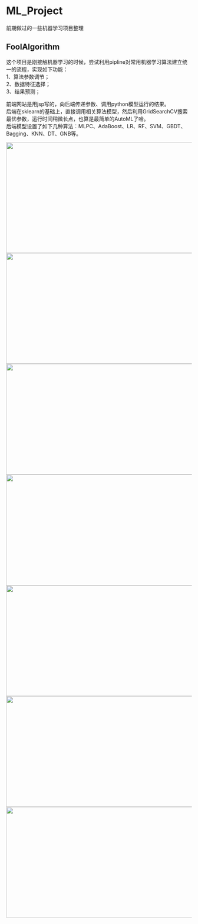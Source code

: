 # ML_Project
前期做过的一些机器学习项目整理

## FoolAlgorithm

这个项目是刚接触机器学习的时候，尝试利用pipline对常用机器学习算法建立统一的流程，实现如下功能：<br>
1、算法参数调节；<br>
2、数据特征选择；<br>
3、结果预测；<br>

前端网站是用jsp写的，向后端传递参数、调用python模型运行的结果。<br>
后端在sklearn的基础上，直接调用相关算法模型，然后利用GridSearchCV搜索最优参数，运行时间稍微长点，也算是最简单的AutoML了哈。<br>
后端模型设置了如下几种算法：MLPC、AdaBoost、LR、RF、SVM、GBDT、Bagging、KNN、DT、GNB等。<br>

<img src="https://github.com/xchadesi/ML_Project/blob/master/FoolAlgorithm/lgo.png" height=300, width=600/>
<img src="https://github.com/xchadesi/ML_Project/blob/master/FoolAlgorithm/11.png" height=300, width=600/>
<img src="https://github.com/xchadesi/ML_Project/blob/master/FoolAlgorithm/22.png" height=300, width=600/>
<img src="https://github.com/xchadesi/ML_Project/blob/master/FoolAlgorithm/33.png" height=300, width=600/>
<img src="https://github.com/xchadesi/ML_Project/blob/master/FoolAlgorithm/44.png" height=300, width=600/>
<img src="https://github.com/xchadesi/ML_Project/blob/master/FoolAlgorithm/55.png" height=300, width=600/>
<img src="https://github.com/xchadesi/ML_Project/blob/master/FoolAlgorithm/66.png" height=300, width=600/>

